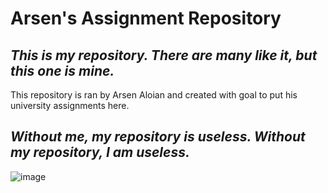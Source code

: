 # Arsen's Assignment Repository
## _This is my repository. There are many like it, but this one is mine._

This repository is ran by Arsen Aloian and created with goal to put his university assignments here. 

## _Without me, my repository is useless. Without my repository, I am useless._

![image](https://github.com/user-attachments/assets/98cd1fa3-60e9-4551-bff6-d1292690b604)
